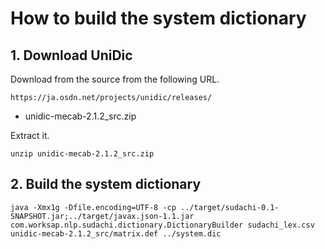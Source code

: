 # How to build the system dictionary

## 1. Download UniDic

Download from the source from the following URL.

    https://ja.osdn.net/projects/unidic/releases/

- unidic-mecab-2.1.2_src.zip

Extract it.

    unzip unidic-mecab-2.1.2_src.zip

## 2. Build the system dictionary

    java -Xmx1g -Dfile.encoding=UTF-8 -cp ../target/sudachi-0.1-SNAPSHOT.jar;../target/javax.json-1.1.jar com.worksap.nlp.sudachi.dictionary.DictionaryBuilder sudachi_lex.csv unidic-mecab-2.1.2_src/matrix.def ../system.dic
